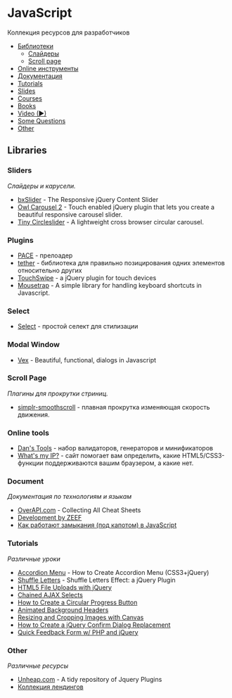 # JavaScript
Коллекция ресурсов для разработчиков


- [Библиотеки](#libraries)
    - [Слайдеры](#sliders)
    - [Scroll page](#scroll-page)
- [Online инструменты](#online-tools)
- [Документация](#document)
- [Tutorials](#tutorials)
- [Slides](#slides)
- [Courses](#courses)
- [Books](#books)
- [Video (&#9658;)](#video)
- [Some Questions](#some-questions)
- [Other](#other)

## Libraries

### Sliders
*Слайдеры и карусели.*

* [bxSlider](http://bxslider.com/) - The Responsive jQuery Content Slider
* [Owl Carousel 2](http://www.owlcarousel.owlgraphic.com/) - Touch enabled jQuery plugin that lets you create a beautiful responsive carousel slider.
* [Tiny Circleslider](http://baijs.com/tinycircleslider/) - A lightweight cross browser circular carousel.


### Plugins
* [PACE](http://github.hubspot.com/pace/docs/welcome/) - прелоадер
* [tether](https://github.com/HubSpot/tether) - библиотека для правильно позицирования одних элементов относительно других
* [TouchSwipe](http://labs.rampinteractive.co.uk/touchSwipe/demos/index.html) - a jQuery plugin for touch devices
* [Mousetrap](https://craig.is/killing/mice) - A simple library for handling keyboard shortcuts in Javascript.

### Select
* [Select](http://github.hubspot.com/select/docs/welcome/) - простой селект для стилизации

### Modal Window
* [Vex](http://github.hubspot.com/vex/) - Beautiful, functional, dialogs in Javascript

### Scroll Page
*Плагины для прокрутки стриниц.*

* [simplr-smoothscroll](https://github.com/simov/simplr-smoothscroll) - плавная прокрутка изменяющая скорость движения.

### Online tools
* [Dan's Tools](http://www.danstools.com/) - набор валидаторов, генераторов и минификаторов
* [What's my IP?](http://fmbip.com/) - сайт помогает вам определить, какие HTML5/CSS3-функции поддерживаются вашим браузером, а какие нет.

### Document
*Документация по технологиям и языкам*
* [OverAPI.com](http://overapi.com/) - Collecting All Cheat Sheets
* [Development by ZEEF](https://development.zeef.com/hub)
* [Как работают замыкания (под капотом) в JavaScript](http://habrahabr.ru/company/hexlet/blog/266443/)

### Tutorials
*Различные уроки*

* [Accordion Menu](http://designmodo.com/jquery-accordion-menu/) - How to Create Accordion Menu (CSS3+jQuery)
* [Shuffle Letters](http://tutorialzine.com/2011/09/shuffle-letters-effect-jquery/) - Shuffle Letters Effect: a jQuery Plugin
* [HTML5 File Uploads with jQuery](http://tutorialzine.com/2011/09/html5-file-upload-jquery-php/)
* [Chained AJAX Selects](http://tutorialzine.com/2011/11/chained-ajax-selects-jquery/)
* [How to Create a Circular Progress Button](http://tympanus.net/codrops/2014/04/09/how-to-create-a-circular-progress-button/)
* [Animated Background Headers](http://tympanus.net/codrops/2014/09/23/animated-background-headers/)
* [Resizing and Cropping Images with Canvas](http://tympanus.net/codrops/2014/10/30/resizing-cropping-images-canvas/)
* [How to Create a jQuery Confirm Dialog Replacement](http://tutorialzine.com/2010/12/better-confirm-box-jquery-css3/)
* [Quick Feedback Form w/ PHP and jQuery](http://tutorialzine.com/2010/09/quick-feedback-form-php-jquery/)


### Other
*Различные ресурсы*

* [Unheap.com](http://www.unheap.com/) - A tidy repository of Jquery Plugins
* [Коллекция лендингов](http://lapa.ninja/)

